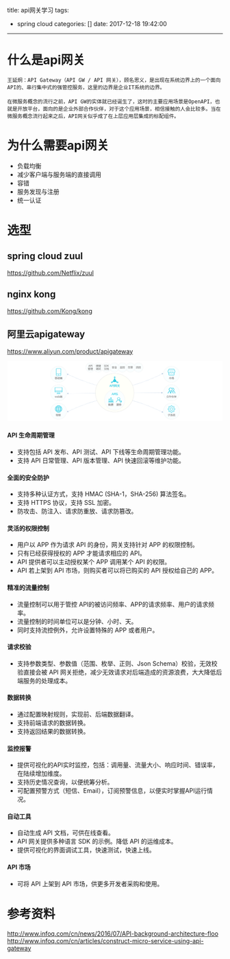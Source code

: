 title: api网关学习
tags:
  - spring cloud
categories: []
date: 2017-12-18 19:42:00
---
# 什么是api网关
```
王延炯：API Gateway（API GW / API 网关），顾名思义，是出现在系统边界上的一个面向API的、串行集中式的强管控服务，这里的边界是企业IT系统的边界。

在微服务概念的流行之前，API GW的实体就已经诞生了，这时的主要应用场景是OpenAPI，也就是开放平台，面向的是企业外部合作伙伴，对于这个应用场景，相信接触的人会比较多。当在微服务概念流行起来之后，API网关似乎成了在上层应用层集成的标配组件。
```

# 为什么需要api网关
- 负载均衡
- 减少客户端与服务端的直接调用
- 容错
- 服务发现与注册
- 统一认证

# 选型
## spring cloud zuul
https://github.com/Netflix/zuul

## nginx kong
https://github.com/Kong/kong

## 阿里云apigateway
https://www.aliyun.com/product/apigateway

![upload successful](/images/pasted-20.png)
#### API 生命周期管理

- 支持包括 API 发布、API 测试、API 下线等生命周期管理功能。
- 支持 API 日常管理、API 版本管理、API 快速回滚等维护功能。
#### 全面的安全防护

- 支持多种认证方式，支持 HMAC (SHA-1，SHA-256) 算法签名。
- 支持 HTTPS 协议，支持 SSL 加密。
- 防攻击、防注入、请求防重放、请求防篡改。
#### 灵活的权限控制

- 用户以 APP 作为请求 API 的身份，网关支持针对 APP 的权限控制。
- 只有已经获得授权的 APP 才能请求相应的 API。
- API 提供者可以主动授权某个 APP 调用某个 API 的权限。
- API 若上架到 API 市场，则购买者可以将已购买的 API 授权给自己的 APP。
#### 精准的流量控制

- 流量控制可以用于管控 API的被访问频率、APP的请求频率、用户的请求频率。
- 流量控制的时间单位可以是分钟、小时、天。
- 同时支持流控例外，允许设置特殊的 APP 或者用户。
#### 请求校验

- 支持参数类型、参数值（范围、枚举、正则、Json Schema）校验，无效校验直接会被 API 网关拒绝，减少无效请求对后端造成的资源浪费，大大降低后端服务的处理成本。
#### 数据转换

- 通过配置映射规则，实现前、后端数据翻译。
- 支持前端请求的数据转换。
- 支持返回结果的数据转换。
#### 监控报警

- 提供可视化的API实时监控，包括：调用量、流量大小、响应时间、错误率，在陆续增加维度。
- 支持历史情况查询，以便统筹分析。
- 可配置预警方式（短信、Email），订阅预警信息，以便实时掌握API运行情况。
#### 自动工具

- 自动生成 API 文档，可供在线查看。
- API 网关提供多种语言 SDK 的示例。降低 API 的运维成本。
- 提供可视化的界面调试工具，快速测试，快速上线。
#### API 市场

- 可将 API 上架到 API 市场，供更多开发者采购和使用。

# 参考资料
http://www.infoq.com/cn/news/2016/07/API-background-architecture-floo
http://www.infoq.com/cn/articles/construct-micro-service-using-api-gateway